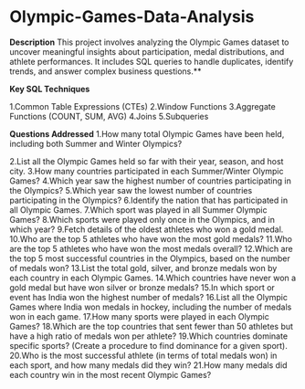 # Olympic-Games-Data-Analysis

**Description**
This project involves analyzing the Olympic Games dataset to uncover meaningful insights about participation, medal distributions, and athlete performances. It includes SQL queries to handle duplicates, identify trends, and answer complex business questions.**

**Key SQL Techniques**

1.Common Table Expressions (CTEs)
2.Window Functions 
3.Aggregate Functions (COUNT, SUM, AVG)
4.Joins 
5.Subqueries

**Questions Addressed**
1.How many total Olympic Games have been held, including both Summer and Winter Olympics?

2.List all the Olympic Games held so far with their year, season, and host city.
3.How many countries participated in each Summer/Winter Olympic Games?
4.Which year saw the highest number of countries participating in the Olympics?
5.Which year saw the lowest number of countries participating in the Olympics?
6.Identify the nation that has participated in all Olympic Games.
7.Which sport was played in all Summer Olympic Games?
8.Which sports were played only once in the Olympics, and in which year?
9.Fetch details of the oldest athletes who won a gold medal.
10.Who are the top 5 athletes who have won the most gold medals?
11.Who are the top 5 athletes who have won the most medals overall?
12.Which are the top 5 most successful countries in the Olympics, based on the number of medals won?
13.List the total gold, silver, and bronze medals won by each country in each Olympic Games.
14.Which countries have never won a gold medal but have won silver or bronze medals?
15.In which sport or event has India won the highest number of medals?
16.List all the Olympic Games where India won medals in hockey, including the number of medals won in each game.
17.How many sports were played in each Olympic Games?
18.Which are the top countries that sent fewer than 50 athletes but have a high ratio of medals won per athlete?
19.Which countries dominate specific sports? (Create a procedure to find dominance for a given sport).
20.Who is the most successful athlete (in terms of total medals won) in each sport, and how many medals did they win?
21.How many medals did each country win in the most recent Olympic Games?
